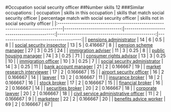 #Occupation social security officer
##Number skills 12
###Similar occupations:
| occupation                                                                      |   skills in this occupation |   skills that match social security officer |   percentage match with social security officer |   skills not in social security officer |
|:--------------------------------------------------------------------------------|----------------------------:|--------------------------------------------:|------------------------------------------------:|----------------------------------------:|
| [pensions administrator](pensions_administrator.md)                             |                          14 |                                           6 |                                        0.5      |                                       8 |
| [social security inspector](social_security_inspector.md)                       |                          13 |                                           5 |                                        0.416667 |                                       8 |
| [pension scheme manager](pension_scheme_manager.md)                             |                          27 |                                           3 |                                        0.25     |                                      24 |
| [immigration adviser](immigration_adviser.md)                                   |                          11 |                                           3 |                                        0.25     |                                       8 |
| [public housing manager](public_housing_manager.md)                             |                          74 |                                           3 |                                        0.25     |                                      71 |
| [consumer rights advisor](consumer_rights_advisor.md)                           |                          13 |                                           3 |                                        0.25     |                                      10 |
| [immigration officer](immigration_officer.md)                                   |                          10 |                                           3 |                                        0.25     |                                       7 |
| [social security administrator](social_security_administrator.md)               |                          14 |                                           3 |                                        0.25     |                                      11 |
| [bank account manager](bank_account_manager.md)                                 |                          21 |                                           2 |                                        0.166667 |                                      19 |
| [market research interviewer](market_research_interviewer.md)                   |                          17 |                                           2 |                                        0.166667 |                                      15 |
| [airport security officer](airport_security_officer.md)                         |                          16 |                                           2 |                                        0.166667 |                                      14 |
| [lawyer](lawyer.md)                                                             |                          13 |                                           2 |                                        0.166667 |                                      11 |
| [insurance broker](insurance_broker.md)                                         |                          18 |                                           2 |                                        0.166667 |                                      16 |
| [stock broker](stock_broker.md)                                                 |                          17 |                                           2 |                                        0.166667 |                                      15 |
| [financial broker](financial_broker.md)                                         |                          16 |                                           2 |                                        0.166667 |                                      14 |
| [securities broker](securities_broker.md)                                       |                          20 |                                           2 |                                        0.166667 |                                      18 |
| [corporate lawyer](corporate_lawyer.md)                                         |                          20 |                                           2 |                                        0.166667 |                                      18 |
| [civil service administrative officer](civil_service_administrative_officer.md) |                          11 |                                           2 |                                        0.166667 |                                       9 |
| [marketeer](marketeer.md)                                                       |                          22 |                                           2 |                                        0.166667 |                                      20 |
| [benefits advice worker](benefits_advice_worker.md)                             |                          69 |                                           2 |                                        0.166667 |                                      67 |
